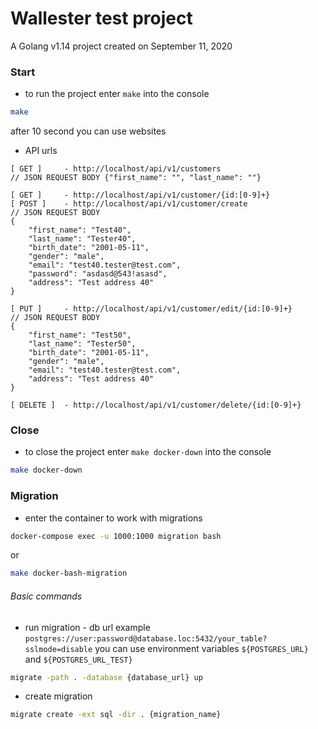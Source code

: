 Wallester test project
=
A Golang v1.14 project created on September 11, 2020

### Start

- to run the project enter `make` into the console
```bash
make
```

after 10 second you can use websites

- API urls
```
[ GET ]     - http://localhost/api/v1/customers
// JSON REQUEST BODY {"first_name": "", "last_name": ""}

[ GET ]     - http://localhost/api/v1/customer/{id:[0-9]+}
[ POST ]    - http://localhost/api/v1/customer/create
// JSON REQUEST BODY
{
	"first_name": "Test40",
	"last_name": "Tester40",
	"birth_date": "2001-05-11",
	"gender": "male",
	"email": "test40.tester@test.com",
	"password": "asdasd@543!asasd",
	"address": "Test address 40"
}

[ PUT ]     - http://localhost/api/v1/customer/edit/{id:[0-9]+}
// JSON REQUEST BODY
{
	"first_name": "Test50",
	"last_name": "Tester50",
	"birth_date": "2001-05-11",
	"gender": "male",
	"email": "test40.tester@test.com",
	"address": "Test address 40"
}

[ DELETE ]  - http://localhost/api/v1/customer/delete/{id:[0-9]+}
```

### Close
- to close the project enter `make docker-down` into the console
```bash
make docker-down
```

### Migration
- enter the container to work with migrations
```bash
docker-compose exec -u 1000:1000 migration bash
```
or
```bash
make docker-bash-migration
```

###### Basic commands
- run migration - db url example 
`postgres://user:password@database.loc:5432/your_table?sslmode=disable` 
you can use environment variables `${POSTGRES_URL}` and `${POSTGRES_URL_TEST}`
```bash
migrate -path . -database {database_url} up
```
- create migration
```bash
migrate create -ext sql -dir . {migration_name}
```

